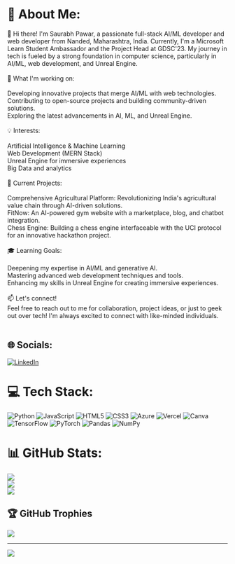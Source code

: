 # 💫 About Me:
👋 Hi there! I'm Saurabh Pawar, a passionate full-stack AI/ML developer and web developer from Nanded, Maharashtra, India. Currently, I'm a Microsoft Learn Student Ambassador and the Project Head at GDSC'23. My journey in tech is fueled by a strong foundation in computer science, particularly in AI/ML, web development, and Unreal Engine.<br><br>🌱 What I'm working on:<br><br>Developing innovative projects that merge AI/ML with web technologies.<br>Contributing to open-source projects and building community-driven solutions.<br>Exploring the latest advancements in AI, ML, and Unreal Engine.<br><br>💡 Interests:<br><br>Artificial Intelligence & Machine Learning<br>Web Development (MERN Stack)<br>Unreal Engine for immersive experiences<br>Big Data and analytics<br><br>🚀 Current Projects:<br><br>Comprehensive Agricultural Platform: Revolutionizing India's agricultural value chain through AI-driven solutions.<br>FitNow: An AI-powered gym website with a marketplace, blog, and chatbot integration.<br>Chess Engine: Building a chess engine interfaceable with the UCI protocol for an innovative hackathon project.<br><br>🎓 Learning Goals:<br><br>Deepening my expertise in AI/ML and generative AI.<br>Mastering advanced web development techniques and tools.<br>Enhancing my skills in Unreal Engine for creating immersive experiences.<br><br>📫 Let's connect!<br>Feel free to reach out to me for collaboration, project ideas, or just to geek out over tech! I'm always excited to connect with like-minded individuals.<br><br>


## 🌐 Socials:
[![LinkedIn](https://img.shields.io/badge/LinkedIn-%230077B5.svg?logo=linkedin&logoColor=white)](https://linkedin.com/in/https://www.linkedin.com/in/saurabh-pawar-699901229/) 

# 💻 Tech Stack:
![Python](https://img.shields.io/badge/python-3670A0?style=for-the-badge&logo=python&logoColor=ffdd54) ![JavaScript](https://img.shields.io/badge/javascript-%23323330.svg?style=for-the-badge&logo=javascript&logoColor=%23F7DF1E) ![HTML5](https://img.shields.io/badge/html5-%23E34F26.svg?style=for-the-badge&logo=html5&logoColor=white) ![CSS3](https://img.shields.io/badge/css3-%231572B6.svg?style=for-the-badge&logo=css3&logoColor=white) ![Azure](https://img.shields.io/badge/azure-%230072C6.svg?style=for-the-badge&logo=microsoftazure&logoColor=white) ![Vercel](https://img.shields.io/badge/vercel-%23000000.svg?style=for-the-badge&logo=vercel&logoColor=white) ![Canva](https://img.shields.io/badge/Canva-%2300C4CC.svg?style=for-the-badge&logo=Canva&logoColor=white) ![TensorFlow](https://img.shields.io/badge/TensorFlow-%23FF6F00.svg?style=for-the-badge&logo=TensorFlow&logoColor=white) ![PyTorch](https://img.shields.io/badge/PyTorch-%23EE4C2C.svg?style=for-the-badge&logo=PyTorch&logoColor=white) ![Pandas](https://img.shields.io/badge/pandas-%23150458.svg?style=for-the-badge&logo=pandas&logoColor=white) ![NumPy](https://img.shields.io/badge/numpy-%23013243.svg?style=for-the-badge&logo=numpy&logoColor=white)
# 📊 GitHub Stats:
![](https://github-readme-stats.vercel.app/api?username=P0Saurabh&theme=dark&hide_border=false&include_all_commits=true&count_private=true)<br/>
![](https://github-readme-streak-stats.herokuapp.com/?user=P0Saurabh&theme=dark&hide_border=false)<br/>
![](https://github-readme-stats.vercel.app/api/top-langs/?username=P0Saurabh&theme=dark&hide_border=false&include_all_commits=true&count_private=true&layout=compact)

## 🏆 GitHub Trophies
![](https://github-profile-trophy.vercel.app/?username=P0Saurabh&theme=radical&no-frame=false&no-bg=true&margin-w=4)

---
[![](https://visitcount.itsvg.in/api?id=P0Saurabh&icon=0&color=0)](https://visitcount.itsvg.in)

<!-- Proudly created with GPRM ( https://gprm.itsvg.in ) -->
